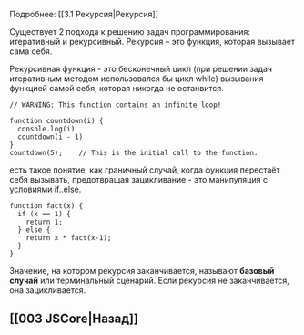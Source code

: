 Подробнее: [[3.1 Рекурсия|Рекурсия]]

Существует 2 подхода к решению задач программирования: итеративный и рекурсивный.
Рекурсия – это функция, которая вызывает сама себя. 

Рекурсивная функция - это бесконечный цикл (при решении задач итеративным методом использовался бы цикл while) вызывания функцией самой себя, которая никогда не останвится.

```
// WARNING: This function contains an infinite loop!

function countdown(i) {
  console.log(i)
  countdown(i - 1)
}
countdown(5);    // This is the initial call to the function.
```

есть такое понятие, как граничный случай, когда функция перестаёт себя вызывать, предотвращая зацикливание - это манипуляция с условиями if..else.

```
function fact(x) {
  if (x == 1) {  
    return 1;  
  } else {      
    return x * fact(x-1);
  }
}
```

Значение, на котором рекурсия заканчивается, называют **базовый случай** или терминальный сценарий. Если рекурсия не заканчивается, она зацикливается.

## [[003 JSCore|Назад]]